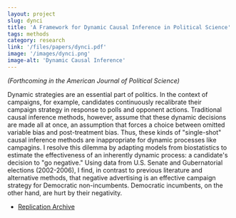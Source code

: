 ```yaml
---
layout: project
slug: dynci
title: 'A Framework for Dynamic Causal Inference in Political Science'
tags: methods
category: research
link: '/files/papers/dynci.pdf'
image: '/images/dynci.png'
image-alt: 'Dynamic Causal Inference'
---
```

*(Forthcoming in the American Journal of Political Science)* 

Dynamic strategies are an essential part of politics. In the context
  of campaigns, for example, candidates continuously recalibrate their
  campaign strategy in response to polls and opponent actions.
  Traditional causal inference methods, however, assume that these
  dynamic decisions are made all at once, an assumption that forces a
  choice between omitted variable bias and post-treatment bias. Thus,
  these kinds of "single-shot" causal inference methods are
  inappropriate for dynamic processes like campagins. I resolve this
  dilemma by adapting models from biostatistics to estimate the
  effectiveness of an inherently dynamic process: a candidate's
  decision to "go negative." Using data from U.S. Senate and
  Gubernatorial elections (2002-2006), I find, in contrast to previous
  literature and alternative methods, that negative advertising is an
  effective campaign strategy for Democratic non-incumbents.
  Democratic incumbents, on the other hand, are hurt by their
  negativity.
  
* [Replication Archive][data]
<!-- * [Estimating Dynamic Treatment Regimes][poster2010] poster presented at the [2010 Summer -->
<!-- Methods Meeting][polmeth2010] at the University of Iowa -->
<!-- * [Causal inference in panel data][tsposter] poster presented at the [2008 Summer -->
<!-- Methods Meeting][polmeth2008] at the University of Michigan -->


[dynci]:  http://www.mattblackwell.org/files/papers/dynci.pdf
[poster2010]:  http://www.mattblackwell.org/files/papers/panel-poster.pdf
[polmeth2010]: http://www.polisci.uiowa.edu/polmeth/index.html
[tsposter]:  http://www.mattblackwell.org/files/papers/tsposter.pdf
[polmeth2008]: http://polmeth.wustl.edu/conferences/methods2008/
[data]: http://hdl.handle.net/1902.1/19801
